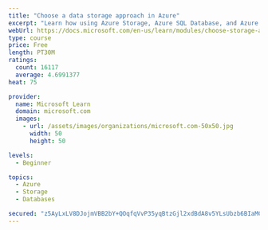 ```yaml
---
title: "Choose a data storage approach in Azure"
excerpt: "Learn how using Azure Storage, Azure SQL Database, and Azure Cosmos DB - or a combination of them - for your business scenario is the best way to get the most performant solution."
webUrl: https://docs.microsoft.com/en-us/learn/modules/choose-storage-approach-in-azure/
type: course
price: Free
length: PT30M
ratings:
  count: 16117
  average: 4.6991377
heat: 75

provider:
  name: Microsoft Learn
  domain: microsoft.com
  images:
    - url: /assets/images/organizations/microsoft.com-50x50.jpg
      width: 50
      height: 50

levels:
  - Beginner

topics:
  - Azure
  - Storage
  - Databases

secured: "z5AyLxLV8DJojmVBB2bY+QOqfqVvP35yqBtzGjl2xdBdA8v5YLsUbzb6BIaMCoB0sGeO6+S9Pjpd8sLt3u4iVa8aHyCVZGS8fFRYq3RoTiCHWxej0kbfnim7GRzSSxFp+QLaHis+RaQGFaUWvKrJwRW2FvIVQWdB2Vbc/q1JlDXtmqXmh5rXhn7sMZEeMGhx6gJ4C50K9t/9D/1J2xrlnB8GmqIslGo6uKDY4exl6wbwaYbgzbGAn4WSHwnBTG6ks1as43YRugDYBiTBk2yGq92rLNu/jW2p/2uFom+ui2ip0ANGSlKBQZMLvXA+UhttHB0oB8+sbT69R3V3MCR9SFdYUM86x5N1v0GNstN1LNbWzjUFRvugbuVT/zJXVmW7aKv1xVpCvVGXkZnfl+kRVRCBmpVmvA8uR1oSmV8Jrs1U/u5Qcgm6Pl1e4m7cxJu6;xAUEKeMXw2Nj805nlvwhNA=="
---
```


